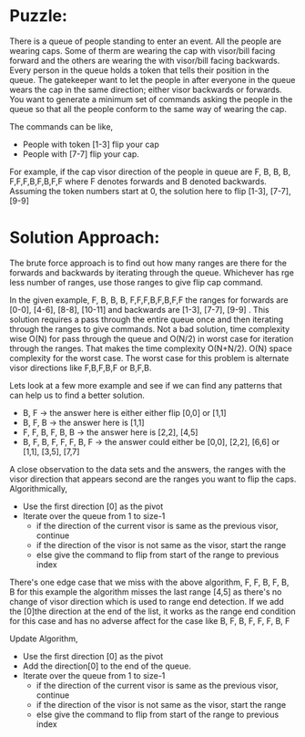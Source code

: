 # Puzzle: #

There is a queue of people standing to enter an event. All the people are wearing caps. Some of therm are wearing the cap with visor/bill facing forward and the others are wearing the with visor/bill facing backwards. 
Every person in the queue holds a token that tells their position in the queue. The gatekeeper want to let the people in after everyone in the queue wears the cap in the same direction; either visor backwards or forwards.
You want to generate a minimum set of commands asking the people in the queue so that all the people conform to the same way of wearing the cap. 

The commands can be like,
* People with token [1-3] flip your cap
* People with [7-7] flip your cap.

For example, if the cap visor direction of the people in queue are F, B, B, B, F,F,F,B,F,B,F,F where F denotes forwards and B denoted backwards.
Assuming the token numbers start at 0, the solution here to flip [1-3], [7-7], [9-9]

# Solution Approach: #


The brute force approach is to find out how many ranges are there for the forwards and backwards by iterating through the queue. Whichever has rge less number of ranges, use those ranges to give flip cap command. 

In the given example, F, B, B, B, F,F,F,B,F,B,F,F the ranges for forwards are [0-0], [4-6], [8-8], [10-11] and backwards are [1-3], [7-7], [9-9] 
. This solution requires a pass through the entire queue once and then iterating through the ranges to give commands. Not a bad solution, time complexity wise O(N) for pass through the queue and O(N/2) in worst case for iteration through the ranges. That makes the time complexity O(N+N/2).
O(N) space complexity for the worst case. The worst case for this problem is alternate visor directions like F,B,F,B,F or B,F,B.

Lets look at a few more example and see if we can find any patterns that can help us to find a better solution. 
* B, F -> the answer here is either either flip [0,0] or [1,1]
* B, F, B -> the answer here is [1,1]
* F, F, B, F, B, B -> the answer here is [2,2], [4,5]
* B, F, B, F, F, F, B, F -> the answer could either be [0,0], [2,2], [6,6] or [1,1], [3,5], [7,7]

A close observation to the data sets and the answers, the ranges with the visor direction that appears second are the ranges you want to flip the caps. 
Algorithmically, 
* Use the first direction [0] as the pivot
* Iterate over the queue from 1 to size-1
    * if the direction of the current visor is same as the previous visor, continue
    * if the direction of the visor is not same as the visor, start the range
    * else give the command to flip from start of the range to previous index
    
There's one edge case that we miss with the above algorithm, F, F, B, F, B, B  for this example the algorithm misses the last range [4,5] as there's no change of visor direction which is used to range end detection. If we add the [0]the direction at the end of the list, it works as the range end condition for this case and has no adverse affect for the case like B, F, B, F, F, F, B, F


Update Algorithm,
* Use the first direction [0] as the pivot
* Add the direction[0] to the end of the queue. 
* Iterate over the queue from 1 to size-1
    * if the direction of the current visor is same as the previous visor, continue
    * if the direction of the visor is not same as the visor, start the range
    * else give the command to flip from start of the range to previous index
